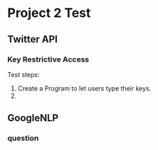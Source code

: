 # Project 2 Test

## Twitter API

### Key Restrictive Access
Test steps:

1. Create a Program to let users type their keys.
2. 


## GoogleNLP


### question
